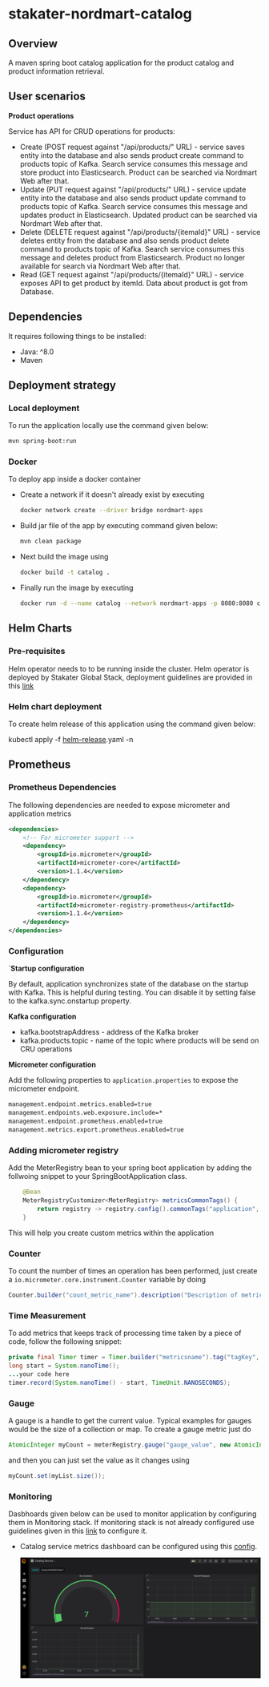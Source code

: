 # stakater-nordmart-catalog

## Overview

A maven spring boot catalog application for the product catalog and product information retrieval.

## User scenarios

**Product operations**

Service has API for CRUD operations for products:
* Create (POST request against "/api/products/" URL) - service saves entity into the database and also sends product 
create command to products topic of Kafka. Search service consumes this message and store product into Elasticsearch.
 Product can be searched via Nordmart Web after that.
* Update (PUT request against "/api/products/" URL) - service update entity into the database and also sends product 
update command to products topic of Kafka. Search service consumes this message and updates product in Elasticsearch. 
Updated product can be searched via Nordmart Web after that.
* Delete (DELETE request against "/api/products/{itemaId}" URL) - service deletes entity from the database and also 
sends product delete command to products topic of Kafka. Search service consumes this message and deletes product from 
 Elasticsearch. Product no longer available for search via Nordmart Web after that.   
* Read (GET request against "/api/products/{itemaId}" URL) - service exposes API to get product by itemId. Data about 
product is got from Database.

## Dependencies

It requires following things to be installed:

* Java: ^8.0
* Maven

## Deployment strategy

### Local deployment

To run the application locally use the command given below:

```bash
mvn spring-boot:run
```

### Docker

To deploy app inside a docker container

* Create a network if it doesn't already exist by executing

  ```bash
  docker network create --driver bridge nordmart-apps
  ```

* Build jar file of the app by executing command given below:

  ```bash
  mvn clean package
  ```

* Next build the image using

  ```bash
  docker build -t catalog .
  ```

* Finally run the image by executing

  ```bash
  docker run -d --name catalog --network nordmart-apps -p 8080:8080 catalog
  ```

## Helm Charts

### Pre-requisites

Helm operator needs to to be running inside the cluster. Helm operator is deployed by Stakater Global Stack, deployment guidelines are provided in this [link](https://playbook.stakater.com/content/processes/bootstrapping/deploying-stack-on-azure.html)

### Helm chart deployment

To create helm release of this application using the command given below:

kubectl apply -f [helm-release](https://github.com/stakater-lab/nordmart-dev-apps/blob/master/releases/catalog-helm-release.yaml).yaml -n <namespace-name>

## Prometheus

### Prometheus Dependencies

The following dependencies are needed to expose micrometer and application metrics

```xml
<dependencies>
    <!-- For micrometer support -->
    <dependency>
        <groupId>io.micrometer</groupId>
        <artifactId>micrometer-core</artifactId>
        <version>1.1.4</version>
    </dependency>
    <dependency>
        <groupId>io.micrometer</groupId>
        <artifactId>micrometer-registry-prometheus</artifactId>
        <version>1.1.4</version>
    </dependency>
</dependencies>
```

### Configuration







`**Startup configuration**

By default, application synchronizes state of the database on the startup with Kafka. This is helpful
during testing. You can disable it by setting false to the kafka.sync.onstartup property.

**Kafka configuration**
* kafka.bootstrapAddress - address of the Kafka broker
* kafka.products.topic - name of the topic where products will be send on CRU operations 

**Micrometer configuration**

Add the following properties to `application.properties` to expose the micrometer endpoint.

```bash
management.endpoint.metrics.enabled=true
management.endpoints.web.exposure.include=*
management.endpoint.prometheus.enabled=true
management.metrics.export.prometheus.enabled=true
```

### Adding micrometer registry

Add the MeterRegistry bean to your spring boot application by adding the follwoing snippet to your SpringBootApplication class.

```java
    @Bean
    MeterRegistryCustomizer<MeterRegistry> metricsCommonTags() {
        return registry -> registry.config().commonTags("application", "common-service");
    }
```

This will help you create custom metrics within the application

### Counter

To count the number of times an operation has been performed, just create a `io.micrometer.core.instrument.Counter` variable by doing

```java
Counter.builder("count_metric_name").description("Description of metric").register(meterRegistry);
```

### Time Measurement

To add metrics that keeps track of processing time taken by a piece of code, follow the following snippet:

```java
private final Timer timer = Timer.builder("metricsname").tag("tagKey", "tagValue").register(meterRegistry);
long start = System.nanoTime();
...your code here
timer.record(System.nanoTime() - start, TimeUnit.NANOSECONDS);
```

### Gauge

A gauge is a handle to get the current value. Typical examples for gauges would be the size of a collection or map.
To create a gauge metric just do

```java
AtomicInteger myCount = meterRegistry.gauge("gauge_value", new AtomicInteger(0));
```

and then you can just set the value as it changes using

```java
myCount.set(myList.size());
```

### Monitoring

Dasbhoards given below can be used to monitor application by configuring them in Monitoring stack. If monitoring stack is not already configured use guidelines given in this [link](https://playbook.stakater.com/content/processes/bootstrapping/deploying-stack-on-azure.html) to configure it. 

* Catalog service metrics dashboard can be configured using this [config](https://github.com/stakater-lab/nordmart-dev-apps/blob/master/releases/catalog-service-dashboard.yaml).

  ![catalog-service.png](docs/images/catalog-service.png)
  
